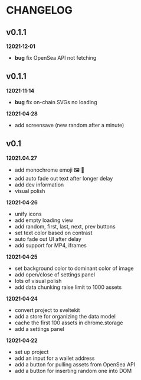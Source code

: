 # CHANGELOG

## v0.1.1

**12021·12·01**

- **bug** fix OpenSea API not fetching

## v0.1.1

**12021·11·14**

- **bug** fix on-chain SVGs no loading

**12021·04·28**

- add screensave (new random after a minute)

## v0.1

**12021.04.27**

- add monochrome emoji 🖼 👀
- add auto fade out text after longer delay
- add dev information
- visual polish

**12021·04·26**

- unify icons
- add empty loading view
- add random, first, last, next, prev buttons
- set text color based on contrast
- auto fade out UI after delay
- add support for MP4, iframes

**12021·04·25**

- set background color to dominant color of image
- add open/close of settings panel
- lots of visual polish
- add data chunking raise limit to 1000 assets

**12021·04·24**

- convert project to sveltekit
- add a store for organizing the data model
- cache the first 100 assets in chrome.storage
- add a settings panel

**12021·04·22**

- set up project
- add an input for a wallet address
- add a button for pulling assets from OpenSea API
- add a button for inserting random one into DOM
